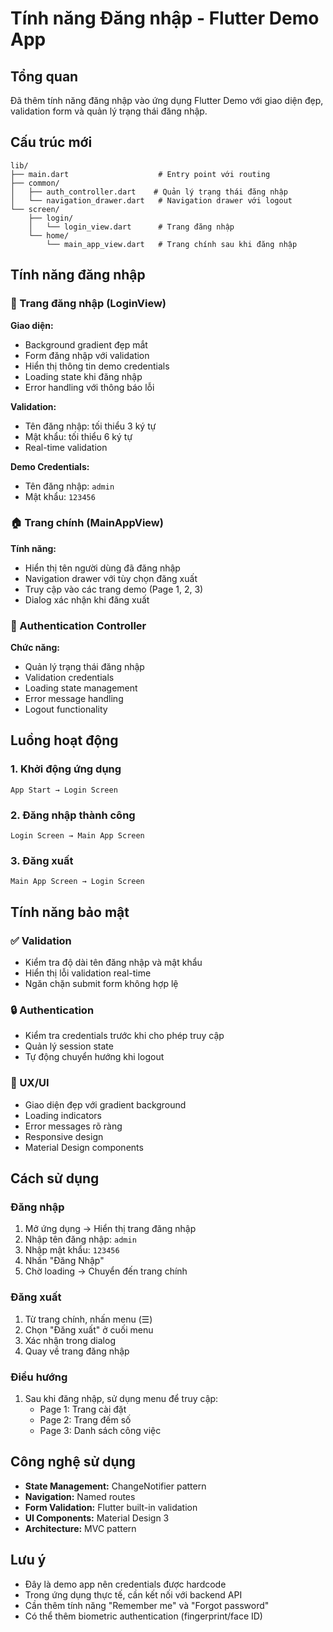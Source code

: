# Tính năng Đăng nhập - Flutter Demo App

## Tổng quan
Đã thêm tính năng đăng nhập vào ứng dụng Flutter Demo với giao diện đẹp, validation form và quản lý trạng thái đăng nhập.

## Cấu trúc mới
```
lib/
├── main.dart                    # Entry point với routing
├── common/
│   ├── auth_controller.dart    # Quản lý trạng thái đăng nhập
│   └── navigation_drawer.dart   # Navigation drawer với logout
└── screen/
    ├── login/
    │   └── login_view.dart      # Trang đăng nhập
    └── home/
        └── main_app_view.dart   # Trang chính sau khi đăng nhập
```

## Tính năng đăng nhập

### 🔐 Trang đăng nhập (LoginView)
**Giao diện:**
- Background gradient đẹp mắt
- Form đăng nhập với validation
- Hiển thị thông tin demo credentials
- Loading state khi đăng nhập
- Error handling với thông báo lỗi

**Validation:**
- Tên đăng nhập: tối thiểu 3 ký tự
- Mật khẩu: tối thiểu 6 ký tự
- Real-time validation

**Demo Credentials:**
- Tên đăng nhập: `admin`
- Mật khẩu: `123456`

### 🏠 Trang chính (MainAppView)
**Tính năng:**
- Hiển thị tên người dùng đã đăng nhập
- Navigation drawer với tùy chọn đăng xuất
- Truy cập vào các trang demo (Page 1, 2, 3)
- Dialog xác nhận khi đăng xuất

### 🔄 Authentication Controller
**Chức năng:**
- Quản lý trạng thái đăng nhập
- Validation credentials
- Loading state management
- Error message handling
- Logout functionality

## Luồng hoạt động

### 1. Khởi động ứng dụng
```
App Start → Login Screen
```

### 2. Đăng nhập thành công
```
Login Screen → Main App Screen
```

### 3. Đăng xuất
```
Main App Screen → Login Screen
```

## Tính năng bảo mật

### ✅ Validation
- Kiểm tra độ dài tên đăng nhập và mật khẩu
- Hiển thị lỗi validation real-time
- Ngăn chặn submit form không hợp lệ

### 🔒 Authentication
- Kiểm tra credentials trước khi cho phép truy cập
- Quản lý session state
- Tự động chuyển hướng khi logout

### 🎨 UX/UI
- Giao diện đẹp với gradient background
- Loading indicators
- Error messages rõ ràng
- Responsive design
- Material Design components

## Cách sử dụng

### Đăng nhập
1. Mở ứng dụng → Hiển thị trang đăng nhập
2. Nhập tên đăng nhập: `admin`
3. Nhập mật khẩu: `123456`
4. Nhấn "Đăng Nhập"
5. Chờ loading → Chuyển đến trang chính

### Đăng xuất
1. Từ trang chính, nhấn menu (☰)
2. Chọn "Đăng xuất" ở cuối menu
3. Xác nhận trong dialog
4. Quay về trang đăng nhập

### Điều hướng
1. Sau khi đăng nhập, sử dụng menu để truy cập:
   - Page 1: Trang cài đặt
   - Page 2: Trang đếm số  
   - Page 3: Danh sách công việc

## Công nghệ sử dụng
- **State Management:** ChangeNotifier pattern
- **Navigation:** Named routes
- **Form Validation:** Flutter built-in validation
- **UI Components:** Material Design 3
- **Architecture:** MVC pattern

## Lưu ý
- Đây là demo app nên credentials được hardcode
- Trong ứng dụng thực tế, cần kết nối với backend API
- Cần thêm tính năng "Remember me" và "Forgot password"
- Có thể thêm biometric authentication (fingerprint/face ID)
